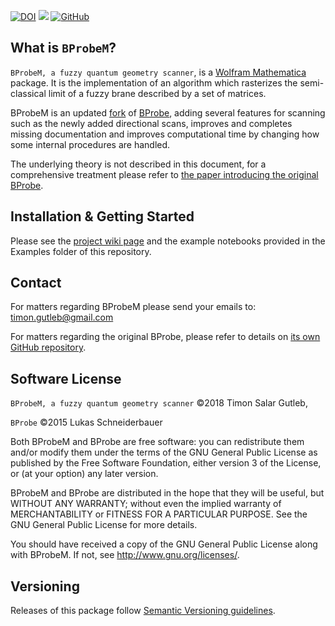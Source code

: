 [![DOI](https://img.shields.io/badge/DOI%20for%20citing-10.5281%2Fzenodo.1230730-blue.svg?style=for-the-badge)](https://zenodo.org/badge/latestdoi/113610208)
[![](https://img.shields.io/badge/docs-stable-blue.svg?style=for-the-badge)](https://github.com/TSGut/BProbeM/wiki)
[![GitHub](https://img.shields.io/github/license/TSGut/BProbeM.svg?style=for-the-badge)](https://github.com/TSGut/BProbeM/blob/master/LICENSE)


## What is `BProbeM`?

`BProbeM, a fuzzy quantum geometry scanner`, is a [Wolfram Mathematica](https://www.wolfram.com/mathematica/) package. It is the implementation of an algorithm which rasterizes the semi-classical limit of a fuzzy brane described by a set of matrices. 

BProbeM is an updated [fork](https://en.wikipedia.org/wiki/Fork_(software_development)) of [BProbe](https://github.com/lschneiderbauer/BProbe), adding several features for scanning such as the newly added directional scans, improves and completes missing documentation and improves computational time by changing how some internal procedures are handled.

The underlying theory is not described in this document, for a comprehensive treatment please refer to [the paper introducing the original BProbe](https://arxiv.org/abs/1601.08007).

## Installation & Getting Started

Please see the [project wiki page](https://github.com/TSGut/BProbeM/wiki/Installation-&-Getting-Started) and the example notebooks provided in the Examples folder of this repository.


## Contact

For matters regarding BProbeM please send your emails to: timon.gutleb@gmail.com

For matters regarding the original BProbe, please refer to details on [its own GitHub repository](https://github.com/lschneiderbauer/BProbe).


## Software License

`BProbeM, a fuzzy quantum geometry scanner` ©2018 Timon Salar Gutleb, 

`BProbe` ©2015 Lukas Schneiderbauer

Both BProbeM and BProbe are free software: you can redistribute them and/or modify
them under the terms of the GNU General Public License as published by
the Free Software Foundation, either version 3 of the License, or
(at your option) any later version.

BProbeM and BProbe are distributed in the hope that they will be useful,
but WITHOUT ANY WARRANTY; without even the implied warranty of
MERCHANTABILITY or FITNESS FOR A PARTICULAR PURPOSE. See the
GNU General Public License for more details.

You should have received a copy of the GNU General Public License
along with BProbeM.  If not, see <http://www.gnu.org/licenses/>.


## Versioning

Releases of this package follow [Semantic Versioning guidelines](http://semver.org/).
